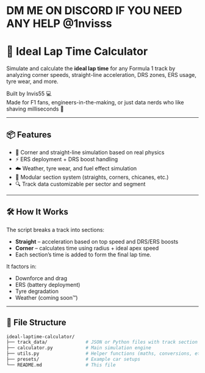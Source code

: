 # DM ME ON DISCORD IF YOU NEED ANY HELP @1nvisss

# 🏁 Ideal Lap Time Calculator

Simulate and calculate the **ideal lap time** for any Formula 1 track by analyzing corner speeds, straight-line acceleration, DRS zones, ERS usage, tyre wear, and more.

Built by Invis55 💻  
Made for F1 fans, engineers-in-the-making, or just data nerds who like shaving milliseconds 🧠

---

## 📦 Features

- 📐 Corner and straight-line simulation based on real physics
- ⚡ ERS deployment + DRS boost handling
- ☁️ Weather, tyre wear, and fuel effect simulation
- 🔄 Modular section system (straights, corners, chicanes, etc.)
- 🔍 Track data customizable per sector and segment

---

## 🛠️ How It Works

The script breaks a track into sections:
- **Straight** – acceleration based on top speed and DRS/ERS boosts
- **Corner** – calculates time using radius + ideal apex speed
- Each section’s time is added to form the final lap time.

It factors in:
- Downforce and drag
- ERS (battery deployment)
- Tyre degradation
- Weather (coming soon™)

---

## 📁 File Structure

```bash
ideal-laptime-calculator/
├── track_data/              # JSON or Python files with track section info
├── calculator.py            # Main simulation engine
├── utils.py                 # Helper functions (maths, conversions, etc.)
├── presets/                 # Example car setups
└── README.md                # This file
